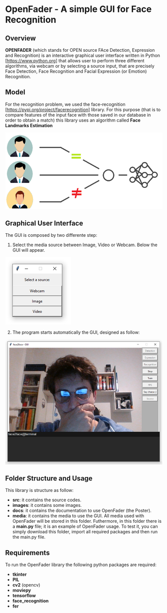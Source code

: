 # OpenFader - A simple GUI for Face Recognition

## Overview

**OPENFADER** (which stands for OPEN source FAce Detection, Expression and
Recognition) is an interactive graphical user interface written in Python [https://www.python.org] that
allows user to perform three different algorithms, via webcam or by selecting a
source input, that are precisely Face Detection, Face Recognition and Facial
Expression (or Emotion) Recognition.

## Model

For the recognition problem, we used the face-recognition [https://pypi.org/project/facerecognition] library. For this
purpose (that is to compare features of the input face with those saved in our
database in order to obtain a match) this library uses an algorithm called **Face Landmarks Estimation**

![CNN](./images/cnn.png)

## Graphical User Interface

The GUI is composed by two differente step:

1. Select the media source between Image, Video or Webcam. Below the GUI will appear.

![source](./images/source.png)

2. The program starts automatically the GUI, designed as follow:

![source](./images/Gui.png)

## Folder Structure and Usage

This library is structure as follow:
- **src**: it contains the source codes.
- **images**: it contains some images.
- **docs**: it contains the documentation to use OpenFader (the Poster).
- **media**: it contains the media to use the GUI. All media used with OpenFader will be stored in this folder.
Futhermore, in this folder there is a **main.py** file; it is an example of OpenFader usage.
To test it, you can simply download this folder, import all required packages and then run the main.py file.

## Requirements

To run the OpenFader library the following python packages are required:
- **tkinter**
- **PIL**
- **cv2** (opencv)
- **moviepy**
- **tensorflow**
- **face_recognition**
- **fer**
